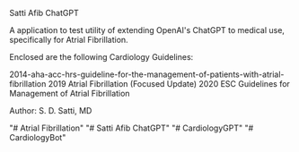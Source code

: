 Satti Afib ChatGPT

A application to test utility of extending OpenAI's ChatGPT to medical use, specifically for Atrial Fibrillation.

Enclosed are the following Cardiology Guidelines:

2014-aha-acc-hrs-guideline-for-the-management-of-patients-with-atrial-fibrillation
2019 Atrial Fibrillation (Focused Update)
2020 ESC Guidelines for Management of Atrial Fibrillation

Author: S. D. Satti, MD

"# Atrial Fibrillation"
"# Satti Afib ChatGPT" 
"# CardiologyGPT" 
"# CardiologyBot" 
